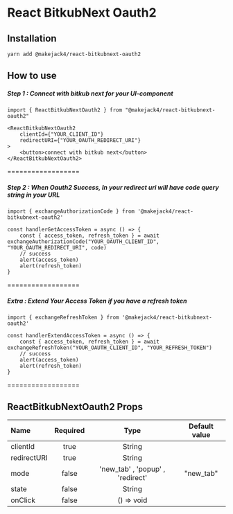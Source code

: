 # React BitkubNext Oauth2
## Installation
```sh
yarn add @makejack4/react-bitkubnext-oauth2
```
## How to use
##### Step 1 : Connect with bitkub next for your UI-component
```
import { ReactBitkubNextOauth2 } from "@makejack4/react-bitkubnext-oauth2"

<ReactBitkubNextOauth2       
    clientId={"YOUR_CLIENT_ID"}
    redirectURI={"YOUR_OAUTH_REDIRECT_URI"}
>
    <button>connect with bitkub next</button>
</ReactBitkubNextOauth2>
```
==================
##### Step 2 : When Oauth2 Success, In your redirect uri will have code query string in your URL
```
import { exchangeAuthorizationCode } from '@makejack4/react-bitkubnext-oauth2'

const handlerGetAccessToken = async () => {
    const { access_token, refresh_token } = await exchangeAuthorizationCode("YOUR_OAUTH_CLIENT_ID", "YOUR_OAUTH_REDIRECT_URI", code)
    // success
    alert(access_token)
    alert(refresh_token)
}

```
==================
##### Extra : Extend Your Access Token if you have a refresh token
```
import { exchangeRefreshToken } from '@makejack4/react-bitkubnext-oauth2'

const handlerExtendAccessToken = async () => {
    const { access_token, refresh_token } = await exchangeRefreshToken("YOUR_OAUTH_CLIENT_ID", "YOUR_REFRESH_TOKEN")
    // success
    alert(access_token)
    alert(refresh_token)
}
```
==================
## ReactBitkubNextOauth2 Props
| Name          | Required      | Type          | Default value |
| :------------ | :----------:  | :----------:  | :----------:  |
| clientId      | true          | String        |               |
| redirectURI   | true          | String        |               |
| mode          | false         | 'new_tab' , 'popup' , 'redirect' |       "new_tab"        |
| state         | false         | String        |               |
| onClick       | false         | () => void    |               |
